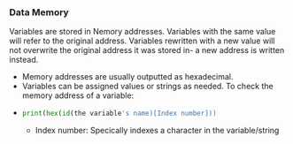 
### Data Memory
Variables are stored in Nemory addresses. Variables with the same value will refer to the original address. Variables rewritten with a new value will not overwrite the original address it was stored in- a new address is written instead.   
* Memory addresses are usually outputted as hexadecimal.
* Variables can be assigned values or strings as needed.
To check the memory address of a variable:
* ```python
  print(hex(id(the variable's name)[Index number])) 
  ```
  * Index number: Specically indexes a character in the variable/string
